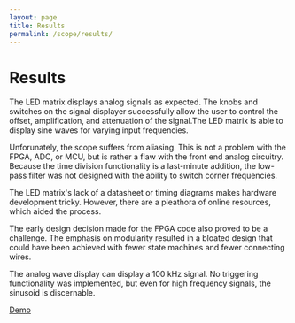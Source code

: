 ```yaml
---
layout: page
title: Results
permalink: /scope/results/
---
```


# Results
The LED matrix displays analog signals as expected. The knobs and switches on the signal displayer successfully allow the user to control the offset, amplification, and attenuation of the signal.The LED matrix is able to display sine waves for varying input frequencies. 

Unforunately, the scope suffers from aliasing. This is not a problem with the FPGA, ADC, or MCU, but is rather a flaw with the front end analog circuitry. Because the time division functionality is a last-minute addition, the low-pass filter was not designed with the ability to switch corner frequencies. 

The LED matrix's lack of a datasheet or timing diagrams makes hardware development tricky. However, there are a pleathora of online resources, which aided the process.

The early design decision made for the FPGA code also proved to be a challenge. The emphasis on modularity resulted in a bloated design that could have been achieved with fewer state machines and fewer connecting wires. 

The analog wave display can display a 100 kHz signal. No triggering functionality was implemented, but even for high frequency signals, the sinusoid is discernable. 



[Demo](https://www.youtube.com/watch?v=X-L50WvtRKw)

